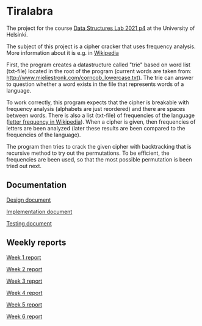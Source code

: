 # Tiralabra

The project for the course [Data Structures Lab 2021 p4](https://tiralabra.github.io/2021_p4/en/) at the University of Helsinki.

The subject of this project is a cipher cracker that uses frequency analysis. More information about it is e.g. in [Wikipedia](https://en.wikipedia.org/wiki/Frequency_analysis)

First, the program creates a datastructure called "trie" based on word list (txt-file) located in the root of the program (current words are taken from: http://www.mieliestronk.com/corncob_lowercase.txt). The trie can answer to question whether a word exists in the file that represents words of a language.

To work correctly, this program expects that the cipher is breakable with frequency analysis (alphabets are just reordered) and there are spaces between words. There is also a list (txt-file) of frequencies of the language ([letter frequency in Wikipedia](https://en.wikipedia.org/wiki/Letter_frequency)). When a cipher is given, then frequencies of letters are been analyzed (later these results are been compared to the frequencies of the language).

The program then tries to crack the given cipher with backtracking that is recursive method to try out the permutations. To be efficient, the frequencies are been used, so that the most possible permutation is been tried out next.

## Documentation
[Design document](https://github.com/matiastamsi/tiralabra/blob/main/documentation/design_document.md)

[Implementation document](https://github.com/matiastamsi/tiralabra/blob/main/documentation/implementation_document.md)

[Testing document](https://github.com/matiastamsi/tiralabra/blob/main/documentation/testing_document.md)

## Weekly reports
[Week 1 report](https://github.com/matiastamsi/tiralabra/blob/main/documentation/week_1_report.md)

[Week 2 report](https://github.com/matiastamsi/tiralabra/blob/main/documentation/week_2_report.md)

[Week 3 report](https://github.com/matiastamsi/tiralabra/blob/main/documentation/week_3_report.md)

[Week 4 report](https://github.com/matiastamsi/tiralabra/blob/main/documentation/week_4_report.md)

[Week 5 report](https://github.com/matiastamsi/tiralabra/blob/main/documentation/week_5_report.md)

[Week 6 report](https://github.com/matiastamsi/tiralabra/blob/main/documentation/week_6_report.md)
